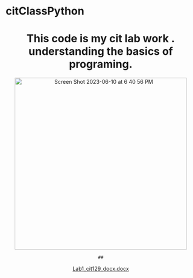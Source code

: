 # citClassPython

<div align="center">
	<h1>This code is my cit lab work .
understanding the basics of programing.
</h1>
<img width="456" alt="Screen Shot 2023-06-10 at 6 40 56 PM" src="https://github.com/White-OvO/citClassPython/assets/120700219/fda00764-932b-4c1b-844d-e80e28bde7cd">
	
	##
[Lab1_cit129_docx.docx](https://github.com/White-OvO/citClassPython/files/11713668/Lab1_cit129_docx.docx)
